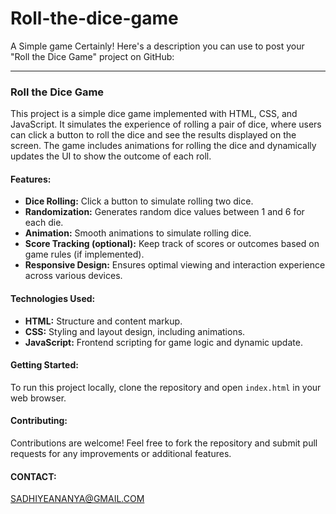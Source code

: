# Roll-the-dice-game
A Simple game 
Certainly! Here's a description you can use to post your "Roll the Dice Game" project on GitHub:

---

### Roll the Dice Game

This project is a simple dice game implemented with HTML, CSS, and JavaScript. It simulates the experience of rolling a pair of dice, where users can click a button to roll the dice and see the results displayed on the screen. The game includes animations for rolling the dice and dynamically updates the UI to show the outcome of each roll.


#### Features:
- **Dice Rolling:** Click a button to simulate rolling two dice.
- **Randomization:** Generates random dice values between 1 and 6 for each die.
- **Animation:** Smooth animations to simulate rolling dice.
- **Score Tracking (optional):** Keep track of scores or outcomes based on game rules (if implemented).
- **Responsive Design:** Ensures optimal viewing and interaction experience across various devices.


#### Technologies Used:
- **HTML:** Structure and content markup.
- **CSS:** Styling and layout design, including animations.
- **JavaScript:** Frontend scripting for game logic and dynamic update.

#### Getting Started:
To run this project locally, clone the repository and open `index.html` in your web browser.


#### Contributing:
Contributions are welcome! Feel free to fork the repository and submit pull requests for any improvements or additional features.


#### CONTACT:
SADHIYEANANYA@GMAIL.COM
